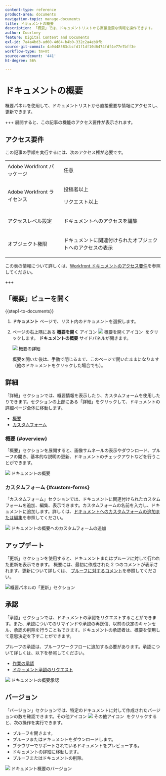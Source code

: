 ```yaml
---
content-type: reference
product-area: documents
navigation-topic: manage-documents
title: ドキュメントの概要
description: 「概要」では、ドキュメントリストから直接重要な情報を操作できます。
author: Courtney
feature: Digital Content and Documents
exl-id: 7a4a4bd3-ad60-4d84-b4b0-332c2a4eb8fb
source-git-commit: 4a0448583cbcfd1f1df10d6474fdf4e77e7bff3e
workflow-type: tm+mt
source-wordcount: '441'
ht-degree: 56%

---
```


# ドキュメントの概要

<!--Audited: April, 2024-->

概要パネルを使用して、ドキュメントリストから直接重要な情報にアクセスし、更新できます。


+++ 展開すると、この記事の機能のアクセス要件が表示されます。


## アクセス要件

この記事の手順を実行するには、次のアクセス権が必要です。

<table style="table-layout:auto"> 
 <col> 
 </col> 
 <col> 
 </col> 
 <tbody> 
  <tr> 
   <td role="rowheader">Adobe Workfront パッケージ</td> 
   <td> <p> 任意</p> </td> 
  </tr> 
  <tr> 
   <td role="rowheader">Adobe Workfront ライセンス</td> 
   <td> <p>投稿者以上</p> 
   <p>リクエスト以上</p>
   </td> 
  </tr> 
  <tr data-mc-conditions=""> 
   <td role="rowheader">アクセスレベル設定</td> 
   <td> <p>ドキュメントへのアクセスを編集</p>  </td> 
  </tr> 
  <tr data-mc-conditions=""> 
   <td role="rowheader">オブジェクト権限</td> 
   <td> <p>ドキュメントに関連付けられたオブジェクトへのアクセスの表示</p> </td> 
  </tr> 
 </tbody> 
</table>

この表の情報について詳しくは、[Workfront ドキュメントのアクセス要件](/help/quicksilver/administration-and-setup/add-users/access-levels-and-object-permissions/access-level-requirements-in-documentation.md)を参照してください。

+++

## 「概要」ビューを開く

{{step1-to-documents}}

1. **ドキュメント** ページで、リスト内のドキュメントを選択します。

1. ページの右上隅にある **概要を開く** アイコン ![&#x200B; 概要を開くアイコン &#x200B;](assets/qs-summary-in-new-toolbar-small.png) をクリックします。 **ドキュメントの概要** サイドパネルが開きます。

   ![&#x200B; 概要の詳細 &#x200B;](assets/document-summary-panel.png)

   概要を開いた後は、手動で閉じるまで、このページで開いたままになります（他のドキュメントをクリックした場合でも）。


## 詳細

「詳細」セクションでは、概要情報を表示したり、カスタムフォームを使用したりできます。セクションの上部にある「詳細」をクリックして、ドキュメントの詳細ページ全体に移動します。

* [概要](#overview)
* [カスタムフォーム](#custom-forms)

### 概要 {#overview}

「概要」セクションを展開すると、画像サムネールの表示やダウンロード、プルーフの開き、基本的な説明の更新、ドキュメントのチェックアウトなどを行うことができます。

![&#x200B; ドキュメントの概要 &#x200B;](assets/details-section.png)

### カスタムフォーム {#custom-forms}

「カスタムフォーム」セクションでは、ドキュメントに関連付けられたカスタムフォームを追加、編集、表示できます。カスタムフォームの名前を入力し、ドキュメントに追加します。詳しくは、[ドキュメントへのカスタムフォームの追加または編集](../../documents/managing-documents/add-custom-form-documents.md)を参照してください。

![&#x200B; ドキュメントの概要へのカスタムフォームの追加 &#x200B;](assets/custom-forms-section.png)

## アップデート

「更新」セクションを使用すると、ドキュメントまたはプルーフに対して行われた更新を表示できます。 概要には、最初に作成された 2 つのコメントが表示されます。更新について詳しくは、 [プルーフに対するコメント](../../review-and-approve-work/proofing/reviewing-proofs-within-workfront/comment-on-a-proof/comment-on-proof.md)を参照してください。

![概要パネルの「更新」セクション](assets/updates-section.png)

## 承認

「承認」セクションでは、ドキュメントの承認をリクエストすることができます。また、承認についてのリマインドや承認の再送信、以前の決定のキャンセル、承認の削除を行うこともできます。ドキュメントの承認者は、概要を使用して意思決定を下すことができます。

プルーフの承認は、プルーフワークフローに追加する必要があります。承認について詳しくは、以下を参照してください。

* [作業の承認](../../review-and-approve-work/manage-approvals/approving-work.md)
* [ドキュメント承認のリクエスト](../../review-and-approve-work/manage-approvals/request-document-approvals.md)

![&#x200B; ドキュメントの概要承認 &#x200B;](assets/approvals-section.png)

## バージョン

「バージョン」セクションでは、特定のドキュメントに対して作成されたバージョンの数を確認できます。その他アイコン ![&#x200B; その他アイコン &#x200B;](assets/more-icon.png) をクリックすると、次の操作を実行できます。

* プルーフを開きます。
* プルーフまたはドキュメントをダウンロードします。
* ブラウザーでサポートされているドキュメントをプレビューする。
* ドキュメントの詳細に移動します。
* プルーフまたはドキュメントの削除。

![&#x200B; ドキュメント概要のバージョン &#x200B;](assets/versions-section.png)
